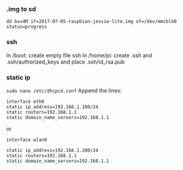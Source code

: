 ### .img to sd
``` dd bs=4M if=2017-07-05-raspbian-jessie-lite.img of=/dev/mmcblk0 status=progress ```
### ssh
In /boot: create empty file ssh
In /home/pi: create .ssh and .ssh/authorized_keys and place .ssh/id_rsa.pub
### static ip
```sudo nano /etc/dhcpcd.conf```
Append the lines:
```
interface eth0
static ip_address=192.168.1.100/24
static routers=192.168.1.1
static domain_name_servers=192.168.1.1
```
or
```
interface wlan0

static ip_address=192.168.1.200/24
static routers=192.168.1.1
static domain_name_servers=192.168.1.1
```
